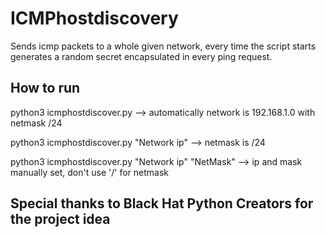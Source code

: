 # ICMPhostdiscovery

Sends icmp packets to a whole given network, every time the script starts generates a random secret encapsulated in every ping request.

## How to run

python3 icmphostdiscover.py --> automatically network is 192.168.1.0 with netmask /24

python3 icmphostdiscover.py "Network ip" --> netmask is /24

python3 icmphostdiscover.py "Network ip" "NetMask" --> ip and mask manually set, don't use '/' for netmask

## Special thanks to Black Hat Python Creators for the project idea

